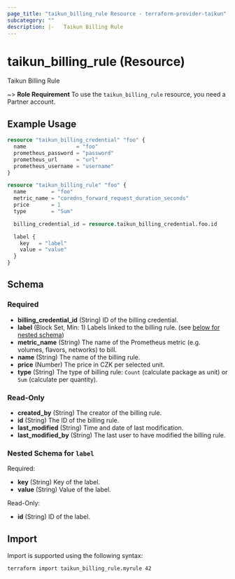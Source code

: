 ```yaml
---
page_title: "taikun_billing_rule Resource - terraform-provider-taikun"
subcategory: ""
description: |-   Taikun Billing Rule
---
```


# taikun_billing_rule (Resource)

Taikun Billing Rule

~> **Role Requirement** To use the `taikun_billing_rule` resource, you need a Partner account.

## Example Usage

```terraform
resource "taikun_billing_credential" "foo" {
  name                = "foo"
  prometheus_password = "password"
  prometheus_url      = "url"
  prometheus_username = "username"
}

resource "taikun_billing_rule" "foo" {
  name        = "foo"
  metric_name = "coredns_forward_request_duration_seconds"
  price       = 1
  type        = "Sum"

  billing_credential_id = resource.taikun_billing_credential.foo.id

  label {
    key   = "label"
    value = "value"
  }
}
```

<!-- schema generated by tfplugindocs -->
## Schema

### Required

- **billing_credential_id** (String) ID of the billing credential.
- **label** (Block Set, Min: 1) Labels linked to the billing rule. (see [below for nested schema](#nestedblock--label))
- **metric_name** (String) The name of the Prometheus metric (e.g. volumes, flavors, networks) to bill.
- **name** (String) The name of the billing rule.
- **price** (Number) The price in CZK per selected unit.
- **type** (String) The type of billing rule: `Count` (calculate package as unit) or `Sum` (calculate per quantity).

### Read-Only

- **created_by** (String) The creator of the billing rule.
- **id** (String) The ID of the billing rule.
- **last_modified** (String) Time and date of last modification.
- **last_modified_by** (String) The last user to have modified the billing rule.

<a id="nestedblock--label"></a>
### Nested Schema for `label`

Required:

- **key** (String) Key of the label.
- **value** (String) Value of the label.

Read-Only:

- **id** (String) ID of the label.

## Import

Import is supported using the following syntax:

```shell
terraform import taikun_billing_rule.myrule 42
```
